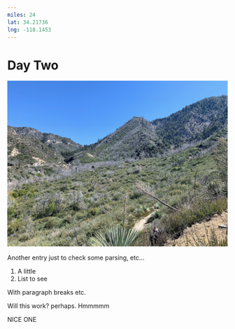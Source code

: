 ```yaml
---
miles: 24
lat: 34.21736
lng: -118.1453
---
```


# Day Two

![](2019-04-09.jpg)

Another entry just to check some parsing, etc…

1. A little
2. List to see

With paragraph breaks etc.

<!-- more -->

Will this work? perhaps. Hmmmmm

NICE ONE